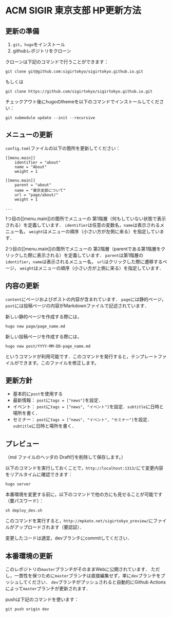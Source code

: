 # ACM SIGIR 東京支部 HP更新方法

## 更新の準備

1. `git`，`hugo`をインストール
2. githubレポジトリをクローン

クローンは下記のコマンドで行うことができます：
```
git clone git@github.com:sigirtokyo/sigirtokyo.github.io.git
```
もしくは
```
git clone https://github.com/sigirtokyo/sigirtokyo.github.io.git
```


チェックアウト後にhugoのthemeを以下のコマンドでインストールしてください：

```
git submodule update --init --recursive
```

## メニューの更新

`config.toml`ファイルの以下の箇所を更新してください：
```
[[menu.main]]
    identifier = "about"
    name = "About"
    weight = 1

[[menu.main]]
    parent = "about"
    name = "東京支部について"
    url = "page/about/"
    weight = 1

...
```

1つ目の[[menu.main]]の箇所でメニューの
第1階層（何もしていない状態で表示される）を定義しています．
`identifier`は任意の変数名，`name`は表示されるメニュー名，
`weight`はメニューの順序（小さい方が左側に来る）を指定しています．

2つ目の[[menu.main]]の箇所でメニューの
第2階層（parentである第1階層をクリックした際に表示される）を定義しています．
`parent`は第1階層の`identifier`，`name`は表示されるメニュー名，
`url`はクリックした際に遷移するページ，
`weight`はメニューの順序（小さい方が上側に来る）を指定しています．

## 内容の更新

`content`にページおよびポストの内容が含まれています．
`page`には静的ページ，`post`には投稿ページの内容がMarkdownファイルで記述されています．

新しい静的ページを作成する際には，
```
hugo new page/page_name.md
```
新しい投稿ページを作成する際には，
```
hugo new post/YYYY-MM-DD-page_name.md
```
というコマンドが利用可能です．このコマンドを発行すると，テンプレートファイルができます。このファイルを修正します。

## 更新方針

- 基本的に`post`を使用する
- 最新情報： `post`に`tags = ["news"]`を設定．
- イベント： `post`に`tags = ["news", "イベント"]`を設定．`subtitle`に日時と場所を書く．
- セミナー： `post`に`tags = ["news", "イベント", "セミナー"]`を設定．`subtitle`に日時と場所を書く．


## プレビュー

（md ファイルのヘッダの Draft行を削除して保存します。）

以下のコマンドを実行しておくことで，`http://localhost:1313/`にて変更内容をリアルタイムに確認できます：
```
hugo server
```

本番環境を変更する前に，以下のコマンドで他の方にも見せることが可能です（要パスワード）：
```
sh deploy_dev.sh
```

このコマンドを実行すると，`http://mpkato.net/sigirtokyo_preview/`にファイルがアップロードされます（要認証）．

変更したコードは適宜，devブランチにcommitしてください．

## 本番環境の更新

このレポジトリの`master`ブランチがそのままWebに公開されています．
ただし，一貫性を保つために`master`ブランチは直接編集せず，単に`dev`ブランチをプッシュしてください．
`dev`ブランチがプッシュされると自動的にGithub Actionsによって`master`ブランチが更新されます．


pushは下記のコマンドを使います：
```
git push origin dev
```
